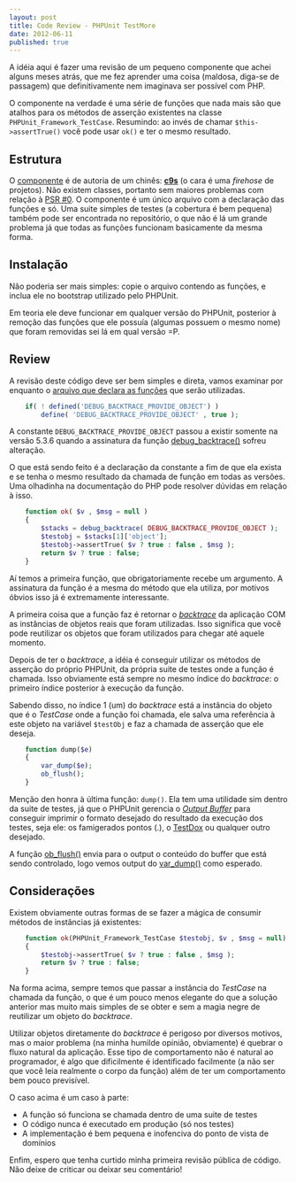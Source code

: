 ```yaml
---
layout: post
title: Code Review - PHPUnit TestMore
date: 2012-06-11
published: true
---
```


A idéia aqui é fazer uma revisão de um pequeno componente que achei alguns
meses atrás, que me fez aprender uma coisa (maldosa, diga-se de passagem) que 
definitivamente nem imaginava ser possível com PHP.

O componente na verdade é uma série de funções que nada mais são que atalhos
para os métodos de asserção existentes na classe `PHPUnit_Framework_TestCase`.
Resumindo: ao invés de chamar `$this->assertTrue()` você pode usar `ok()`
e ter o mesmo resultado.

Estrutura
---------

O [componente](https://github.com/c9s/PHPUnit_TestMore) é de autoria de um chinês: 
**[c9s](https://github.com/c9s)** (o cara é uma *firehose* de projetos). 
Não existem classes, portanto sem maiores problemas com relação à [PSR #0](https://github.com/php-fig/fig-standards/blob/master/accepted/PSR-0.md). O componente é um único arquivo com a
declaração das funções e só. Uma suite simples de testes (a cobertura é bem pequena)
também pode ser encontrada no repositório, o que não é  lá um grande problema já 
que todas as funções funcionam basicamente da mesma forma.

Instalação
----------

Não poderia ser mais simples: copie o arquivo contendo as funções, e inclua ele
no bootstrap utilizado pelo PHPUnit.

Em teoria ele deve funcionar em qualquer versão do PHPUnit, posterior à remoção
das funções que ele possuía (algumas possuem o mesmo nome) que foram removidas
sei lá em qual versão =P.

Review
------

A revisão deste código deve ser bem simples e direta, vamos examinar por enquanto
o [arquivo que declara as funções][1] 
que serão utilizadas.


```php
    if( ! defined('DEBUG_BACKTRACE_PROVIDE_OBJECT') )
        define( 'DEBUG_BACKTRACE_PROVIDE_OBJECT' , true );
```

A constante `DEBUG_BACKTRACE_PROVIDE_OBJECT` passou a existir somente na 
versão 5.3.6 quando a assinatura da função [debug_backtrace()](https://www.php.net/manual/pt_BR/function.debug-backtrace.php)
sofreu alteração.

O que está sendo feito é a declaração da constante a fim de que ela exista e se
tenha o mesmo resultado da chamada de função em todas as versões. Uma olhadinha
na documentação do PHP pode resolver dúvidas em relação à isso.

```php
    function ok( $v , $msg = null )
    {
        $stacks = debug_backtrace( DEBUG_BACKTRACE_PROVIDE_OBJECT ); 
        $testobj = $stacks[1]['object'];
        $testobj->assertTrue( $v ? true : false , $msg );
        return $v ? true : false;
    }
```

Aí temos a primeira função, que obrigatoriamente recebe um argumento. A assinatura
da função é a mesma do método que ela utiliza, por motivos óbvios isso já é extremamente
interessante.

A primeira coisa que a função faz é retornar o *[backtrace](https://wikipedia.org/wiki/Backtrace)* 
da aplicação COM as instâncias de objetos reais que foram utilizadas. Isso significa
que você pode reutilizar os objetos que foram utilizados para chegar até aquele
momento.

Depois de ter o *backtrace*, a idéia é conseguir utilizar os métodos de asserção
do próprio PHPUnit, da própria suite de testes onde a função é chamada. Isso obviamente
está sempre no mesmo índice do *backtrace*: o primeiro índice posterior à execução
da função.

Sabendo disso, no índice 1 (um) do *backtrace* está a instância do objeto que é
o *TestCase* onde a função foi chamada, ele salva uma referência à este objeto na variável
`$testObj` e faz a chamada de asserção que ele deseja.

```php
    function dump($e)
    {
        var_dump($e);
        ob_flush();
    }
```

Menção den honra à última função: `dump()`. Ela tem uma utilidade sim dentro
da suite de testes, já que o PHPUnit gerencia o *[Output Buffer](https://www.php.net/manual/en/book.outcontrol.php)* 
para conseguir imprimir o formato desejado do resultado da execução dos testes, 
seja ele: os famigerados pontos (.), o [TestDox](https://en.wikipedia.org/wiki/TestDox) 
ou qualquer outro desejado.

A função [ob_flush()](https://php.net/ob_flush) envia para o output o conteúdo 
do buffer que está sendo controlado, logo vemos output do [var_dump()](https://php.net/var_dump)
como esperado.

Considerações
-------------

Existem obviamente outras formas de se fazer a mágica de consumir métodos de instâncias
já existentes:

```php
    function ok(PHPUnit_Framework_TestCase $testobj, $v , $msg = null)
    {
        $testobj->assertTrue( $v ? true : false , $msg );
        return $v ? true : false;
    }
```

Na forma acima, sempre temos que passar a instância do *TestCase* na chamada da
função, o que é um pouco menos elegante do que a solução anterior mas muito mais
simples de se obter e sem a magia negre de reutilizar um objeto do *backtrace*.

Utilizar objetos diretamente do *backtrace* é perigoso por diversos motivos, mas 
o maior problema (na minha humilde opinião, obviamente) é quebrar o fluxo natural
da aplicação. Esse tipo de comportamento não é natural ao programador, é algo que
dificilmente é identificado facilmente (a não ser que você leia realmente o corpo
da função) além de ter um comportamento bem pouco previsível.

O caso acima é um caso à parte:

* A função só funciona se chamada dentro de uma suite de testes
* O código nunca é executado em produção (só nos testes)
* A implementação é bem pequena e inofenciva do ponto de vista de domínios

Enfim, espero que tenha curtido minha primeira revisão pública de código. Não deixe
de criticar ou deixar seu comentário!

[1]: https://github.com/c9s/PHPUnit_TestMore/blob/2e32ab6f6952e65d1e661855d8d110bf9fa0772d/TestMore.php 

